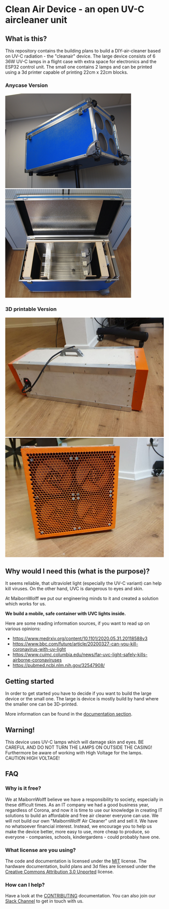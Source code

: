 # Clean Air Device - an open UV-C aircleaner unit

## What is this?

This repository contains the building plans to build a DIY-air-cleaner based on UV-C radiation - the "cleanair" device.
The large device consists of 6 36W UV-C lamps in a flight case with extra space for electronics and the ESP32 control unit. The small one contains 2 lamps and can be printed using a 3d printer capable of printing 22cm x 22cm blocks.

### Anycase Version

![Clean Air Device](documentation/images/clean-air-up.png) ![Clean Air Device](documentation/images/clean-air-open.png)

### 3D printable Version

![3D printable Clean Air Device](documentation/images/3d_printable/side_view.jpg) ![3D printable Clean Air Device](documentation/images/3d_printable/fan_view.jpg)

## Why would I need this (what is the purpose)?

It seems reliable, that ultraviolet light (especially the UV-C variant) can help kill viruses.
On the other hand, UVC is dangerous to eyes and skin.

At MaibornWolff we put our engineering minds to it and created a solution which works for us.

**We build a mobile, safe container with UVC lights inside.**

Here are some reading information sources, if you want to read up on various opinions:

- https://www.medrxiv.org/content/10.1101/2020.05.31.20118588v3
- https://www.bbc.com/future/article/20200327-can-you-kill-coronavirus-with-uv-light
- https://www.cuimc.columbia.edu/news/far-uvc-light-safely-kills-airborne-coronaviruses
- https://pubmed.ncbi.nlm.nih.gov/32547908/

## Getting started

In order to get started you have to decide if you want to build the large device or the small one. The large is device is mostly build by hand where the smaller one can be 3D-printed.

More information can be found in the [documentation section](documentation/README.md).

## Warning!

This device uses UV-C lamps which will damage skin and eyes. BE CAREFUL AND DO NOT TURN THE LAMPS ON OUTSIDE THE CASING!
Furthermore be aware of working with High Voltage for the lamps. CAUTION HIGH VOLTAGE!

## FAQ

### Why is it free?

We at MaibornWolff believe we have a responsibility to society, especially in these difficult times. As an IT company we had a good business year, regardless of Corona, and now it is time to use our knowledge in creating IT solutions to build an affordable and free air cleaner everyone can use.
We will not build our own "MaibornWolff Air Cleaner" unit and sell it. We have no whatsoever financial interest. Instead, we encourage you to help us make the device better, more easy to use, more cheap to produce, so everyone - companies, schools, kindergardens - could probably have one.

### What license are you using?

The code and documentation is licensed under the [MIT](LICENSE.md) license. The hardware documentation, build plans and 3d files are licensed under the [Creative Commons Attribution 3.0 Unported](cc-by-sa-3.0-unported.txt) license.

### How can I help?

Have a look at the [CONTRIBUTING](CONTRIBUTING.md) documentation. You can also join our [Slack Channel](https://maibornwolffcleanair.slack.com/) to get in touch with us.
